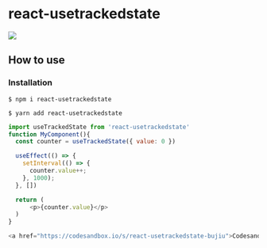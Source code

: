 # react-usetrackedstate

<a href="https://www.npmjs.com/package/react-usetrackedstate"><img src="https://img.shields.io/static/v1?logo=npm&message=react-useTrackedState"></a>


## How to use

### Installation

```shell
$ npm i react-usetrackedstate
```
```shell
$ yarn add react-usetrackedstate
```

```javascript
import useTrackedState from 'react-usetrackedstate'
function MyComponent(){
  const counter = useTrackedState({ value: 0 })

  useEffect(() => {
    setInterval(() => {
      counter.value++;
    }, 1000);
  }, [])

  return (
      <p>{counter.value}</p>
  ) 
}

<a href="https://codesandbox.io/s/react-usetrackedstate-bujiu">Codesandbox Example</a>

```
